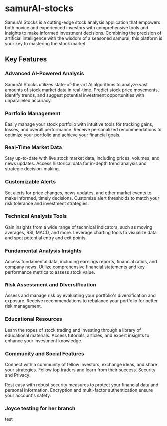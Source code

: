 # samurAI-stocks

SamurAI Stocks is a cutting-edge stock analysis application that empowers both novice and experienced investors with comprehensive tools and insights to make informed investment decisions. Combining the precision of artificial intelligence with the wisdom of a seasoned samurai, this platform is your key to mastering the stock market.

## Key Features

### Advanced AI-Powered Analysis

SamurAI Stocks utilizes state-of-the-art AI algorithms to analyze vast amounts of stock market data in real-time.
Predict stock price movements, identify trends, and suggest potential investment opportunities with unparalleled accuracy.

### Portfolio Management

Easily manage your stock portfolio with intuitive tools for tracking gains, losses, and overall performance.
Receive personalized recommendations to optimize your portfolio and achieve your financial goals.

### Real-Time Market Data

Stay up-to-date with live stock market data, including prices, volumes, and news updates.
Access historical data for in-depth trend analysis and strategic decision-making.

### Customizable Alerts

Set alerts for price changes, news updates, and other market events to make informed, timely decisions.
Customize alert thresholds to match your risk tolerance and investment strategies.

### Technical Analysis Tools

Gain insights from a wide range of technical indicators, such as moving averages, RSI, MACD, and more.
Leverage charting tools to visualize data and spot potential entry and exit points.

### Fundamental Analysis Insights

Access fundamental data, including earnings reports, financial ratios, and company news.
Utilize comprehensive financial statements and key performance metrics to assess stock value.

### Risk Assessment and Diversification

Assess and manage risk by evaluating your portfolio's diversification and exposure.
Receive recommendations to rebalance your portfolio for better risk management.

### Educational Resources

Learn the ropes of stock trading and investing through a library of educational materials.
Access tutorials, articles, and expert insights to enhance your investment knowledge.

### Community and Social Features

Connect with a community of fellow investors, exchange ideas, and share your strategies.
Follow top traders and learn from their success.
Security and Privacy:

Rest easy with robust security measures to protect your financial data and personal information.
Encryption and multi-factor authentication ensure your account's safety.

### Joyce testing for her branch

test
